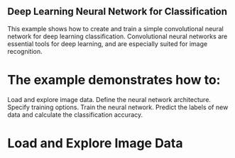 ## Deep Learning Neural Network for Classification 
This example shows how to create and train a simple convolutional neural network for deep learning classification. 
Convolutional neural networks are essential tools for deep learning, and are especially suited for image recognition.

# The example demonstrates how to:
Load and explore image data.
Define the neural network architecture.
Specify training options.
Train the neural network.
Predict the labels of new data and calculate the classification accuracy.

# Load and Explore Image Data
